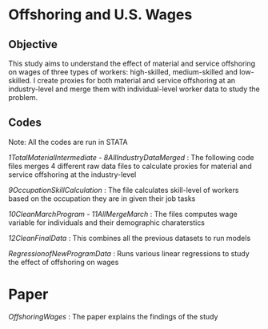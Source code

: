 # Offshoring and U.S. Wages

## Objective
This study aims to understand the effect of material and service offshoring on wages of three types of workers: high-skilled, medium-skilled and low-skilled. I create proxies for both material and service offshoring at an industry-level and merge them with individual-level worker data to study the problem.

## Codes
Note: All the codes are run in STATA

*1TotalMaterialIntermediate - 8AllIndustryDataMerged* : The following code files merges 4 different raw data files to calculate proxies                                                            for material and service offshoring at the industry-level

*9OccupationSkillCalculation* : The file calculates skill-level of workers based on the occupation they are in given their job tasks

*10CleanMarchProgram - 11AllMergeMarch* : The files computes wage variable for individuals and their demographic charaterstics

*12CleanFinalData* : This combines all the previous datasets to run models

*RegressionofNewProgramData* : Runs various linear regressions to study the effect of offshoring on wages

# Paper
*OffshoringWages* : The paper explains the findings of the study
